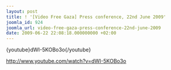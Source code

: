 ```yaml
---
layout: post
title: ! '[Video Free Gaza] Press conference, 22nd June 2009'
joomla_id: 924
joomla_url: video-free-gaza-press-conference-22nd-june-2009
date: 2009-06-22 22:08:18.000000000 +02:00
---
```

<p>{youtube}dWI-5KOBo3o{/youtube}</p>
<p><a title="Press conference" href="http://www.youtube.com/watch?v=dWI-5KOBo3o">http://www.youtube.com/watch?v=dWI-5KOBo3o</a></p>
